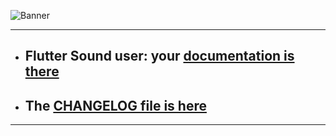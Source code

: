 ![Banner](https://flutter-sound.canardoux.xyz/images/banner.png)

-------------------------------------------------------------------------------------

- ## Flutter Sound user: your [documentation is there](https://flutter-sound.canardoux.xyz/readme.html)
- ## The [CHANGELOG file is here](https://flutter-sound.canardoux.xyz/changelog.html)

-----------------------------------------------------------------------------------------------------------------------------------

